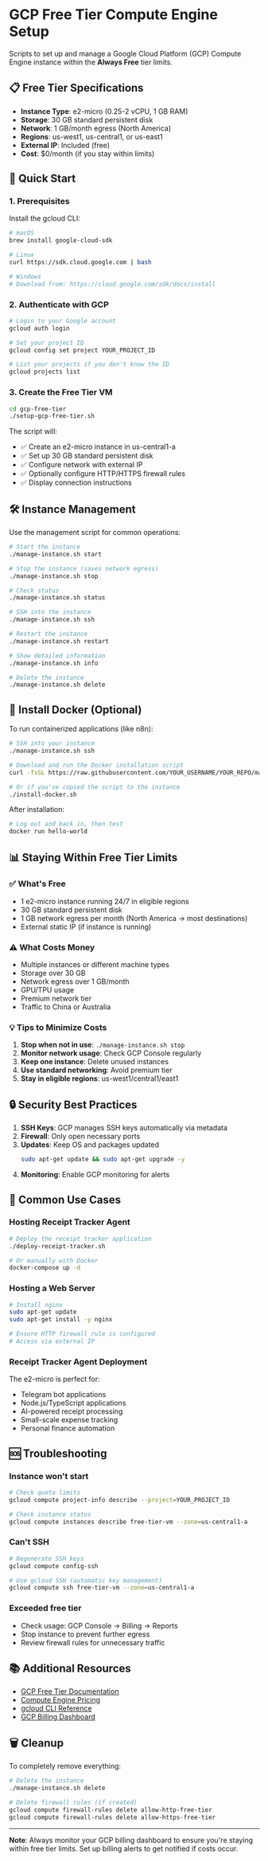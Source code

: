 # GCP Free Tier Compute Engine Setup

Scripts to set up and manage a Google Cloud Platform (GCP) Compute Engine instance within the **Always Free** tier limits.

## 📋 Free Tier Specifications

- **Instance Type**: e2-micro (0.25-2 vCPU, 1 GB RAM)
- **Storage**: 30 GB standard persistent disk
- **Network**: 1 GB/month egress (North America)
- **Regions**: us-west1, us-central1, or us-east1
- **External IP**: Included (free)
- **Cost**: $0/month (if you stay within limits)

## 🚀 Quick Start

### 1. Prerequisites

Install the gcloud CLI:
```bash
# macOS
brew install google-cloud-sdk

# Linux
curl https://sdk.cloud.google.com | bash

# Windows
# Download from: https://cloud.google.com/sdk/docs/install
```

### 2. Authenticate with GCP

```bash
# Login to your Google account
gcloud auth login

# Set your project ID
gcloud config set project YOUR_PROJECT_ID

# List your projects if you don't know the ID
gcloud projects list
```

### 3. Create the Free Tier VM

```bash
cd gcp-free-tier
./setup-gcp-free-tier.sh
```

The script will:
- ✅ Create an e2-micro instance in us-central1-a
- ✅ Set up 30 GB standard persistent disk
- ✅ Configure network with external IP
- ✅ Optionally configure HTTP/HTTPS firewall rules
- ✅ Display connection instructions

## 🛠️ Instance Management

Use the management script for common operations:

```bash
# Start the instance
./manage-instance.sh start

# Stop the instance (saves network egress)
./manage-instance.sh stop

# Check status
./manage-instance.sh status

# SSH into the instance
./manage-instance.sh ssh

# Restart the instance
./manage-instance.sh restart

# Show detailed information
./manage-instance.sh info

# Delete the instance
./manage-instance.sh delete
```

## 🐳 Install Docker (Optional)

To run containerized applications (like n8n):

```bash
# SSH into your instance
./manage-instance.sh ssh

# Download and run the Docker installation script
curl -fsSL https://raw.githubusercontent.com/YOUR_USERNAME/YOUR_REPO/main/gcp-free-tier/install-docker.sh | bash

# Or if you've copied the script to the instance
./install-docker.sh
```

After installation:
```bash
# Log out and back in, then test
docker run hello-world
```

## 📊 Staying Within Free Tier Limits

### ✅ What's Free
- 1 e2-micro instance running 24/7 in eligible regions
- 30 GB standard persistent disk
- 1 GB network egress per month (North America → most destinations)
- External static IP (if instance is running)

### ⚠️ What Costs Money
- Multiple instances or different machine types
- Storage over 30 GB
- Network egress over 1 GB/month
- GPU/TPU usage
- Premium network tier
- Traffic to China or Australia

### 💡 Tips to Minimize Costs
1. **Stop when not in use**: `./manage-instance.sh stop`
2. **Monitor network usage**: Check GCP Console regularly
3. **Keep one instance**: Delete unused instances
4. **Use standard networking**: Avoid premium tier
5. **Stay in eligible regions**: us-west1/central1/east1

## 🔒 Security Best Practices

1. **SSH Keys**: GCP manages SSH keys automatically via metadata
2. **Firewall**: Only open necessary ports
3. **Updates**: Keep OS and packages updated
   ```bash
   sudo apt-get update && sudo apt-get upgrade -y
   ```
4. **Monitoring**: Enable GCP monitoring for alerts

## 📝 Common Use Cases

### Hosting Receipt Tracker Agent
```bash
# Deploy the receipt tracker application
./deploy-receipt-tracker.sh

# Or manually with Docker
docker-compose up -d
```

### Hosting a Web Server
```bash
# Install nginx
sudo apt-get update
sudo apt-get install -y nginx

# Ensure HTTP firewall rule is configured
# Access via external IP
```

### Receipt Tracker Agent Deployment
The e2-micro is perfect for:
- Telegram bot applications
- Node.js/TypeScript applications
- AI-powered receipt processing
- Small-scale expense tracking
- Personal finance automation

## 🆘 Troubleshooting

### Instance won't start
```bash
# Check quota limits
gcloud compute project-info describe --project=YOUR_PROJECT_ID

# Check instance status
gcloud compute instances describe free-tier-vm --zone=us-central1-a
```

### Can't SSH
```bash
# Regenerate SSH keys
gcloud compute config-ssh

# Use gcloud SSH (automatic key management)
gcloud compute ssh free-tier-vm --zone=us-central1-a
```

### Exceeded free tier
- Check usage: GCP Console → Billing → Reports
- Stop instance to prevent further egress
- Review firewall rules for unnecessary traffic

## 📚 Additional Resources

- [GCP Free Tier Documentation](https://cloud.google.com/free/docs/free-cloud-features)
- [Compute Engine Pricing](https://cloud.google.com/compute/all-pricing)
- [gcloud CLI Reference](https://cloud.google.com/sdk/gcloud/reference)
- [GCP Billing Dashboard](https://console.cloud.google.com/billing)

## 🗑️ Cleanup

To completely remove everything:
```bash
# Delete the instance
./manage-instance.sh delete

# Delete firewall rules (if created)
gcloud compute firewall-rules delete allow-http-free-tier
gcloud compute firewall-rules delete allow-https-free-tier
```

---

**Note**: Always monitor your GCP billing dashboard to ensure you're staying within free tier limits. Set up billing alerts to get notified if costs occur.

